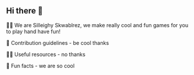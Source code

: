 ## Hi there 👋

🙋‍♀️ We are Silleighy Skwablrez, we make really cool and fun games for you to play hand have fun!

🌈 Contribution guidelines - be cool thanks

👩‍💻 Useful resources - no thanks

🍿 Fun facts - we are so cool
